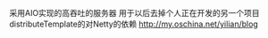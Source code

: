 ﻿采用AIO实现的高吞吐的服务器 用于以后去掉个人正在开发的另一个项目distributeTemplate的对Netty的依赖 
http://my.oschina.net/yilian/blog
  
